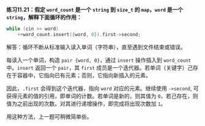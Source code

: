 **练习11.21：假定 `word_count` 是一个 `string` 到 `size_t` 的 `map`，`word` 是一个 `string`，解释下面循环的作用：**

```cpp
while (cin >> word)
    ++word_count.insert({word, 0}).first->second;
```

解答：循环不断从标准输入读入单词（字符串），直至遇到文件结束或错误。

每读入一个单词，构造 `pair {word, 0}`，通过 `insert` 操作插入到 `word_count` 中。`insert` 返回一个 `pair`，其 `first` 成员是一个迭代器。若单词（关键字）己存在于容器中，它指向已有元素；否则，它指向新插入的元素。

因此，`.first` 会得到这个迭代器，指向 `word` 对应的元素。继续使用 `->second`, 可获得元素的值的引用，即单词的计数。若单词是新的，则其值为 `0`，若己存在，则值为之前出现的次数。对其进行递增操作，即完成将出现次数加 `1`。

用这种方法，上一题可稍微简单些。 
